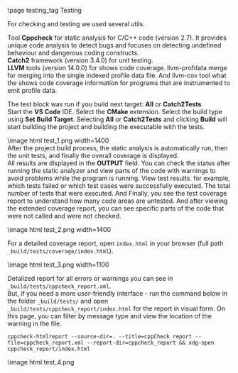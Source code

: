 \page testing_tag Testing

For checking and testing we used several utils.<br />

Tool **Cppcheck** for static analysis for C/C++ code (version 2.7). It provides unique code analysis to detect bugs and focuses on detecting undefined behaviour and dangerous coding constructs.<br />
**Catch2** framework (version 3.4.0) for unit testing.<br />
**LLVM** tools (version 14.0.0) for shows code coverage. llvm-profdata merge for merging into the single indexed profile data file. And llvm-cov tool what the shows code coverage information for programs that are instrumented to emit profile data.<br />

The test block was run if you build next target:  **All** or **Catch2Tests**.<br />
Start the **VS Code** IDE. Select the **CMake** extension. Select the build type using **Set Build Target**. Selecting **All** or **Catch2Tests** and clicking **Build** will start building the project and building the executable with the tests.

\image html test_1.png width=1400
<br />
After the project build process, the static analysis is automatically run, then the unit tests, and finally the overall coverage is displayed.<br />
All results are displayed in the **OUTPUT** field. You can check the status after running the static analyzer and view parts of the code with warnings to avoid problems while the program is running. View test results. for example, which tests failed or which test cases were successfully executed. The total number of tests that were executed. And Finally, you see the test coverage report to understand how many code areas are untested. And after viewing the extended coverage report, you can see specific parts of the code that were not called and were not checked.

\image html test_2.png width=1400
<br />

For a detailed coverage report, open `index.html` in your browser (full path `_build/tests/coverage/index.html`).

\image html test_3.png width=1100
<br />

Detalized report for all errors or warnings you can see in `_build/tests/cppcheck_report.xml`.<br />
But, if you need a more user-friendly interface - run the command below in the folder `_build/tests/` and open `_build/tests/cppcheck_report/index.html` for the report in visual form. On this page, you can filter by message type and view the location of the warning in the file.
```
cppcheck-htmlreport --source-dir=. --title=cppCheck report --file=cppcheck_report.xml --report-dir=cppcheck_report && xdg-open cppcheck_report/index.html
```
\image html test_4.png
<br />